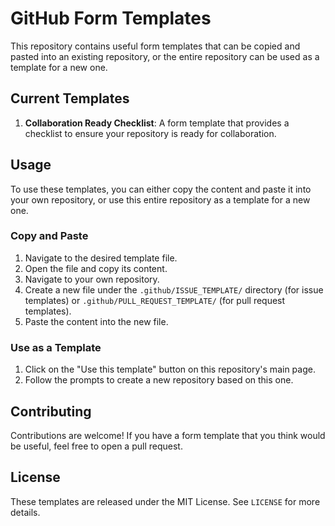 # GitHub Form Templates

This repository contains useful form templates that can be copied and pasted into an existing repository, or the entire repository can be used as a template for a new one.

## Current Templates

1. **Collaboration Ready Checklist**: A form template that provides a checklist to ensure your repository is ready for collaboration.

## Usage

To use these templates, you can either copy the content and paste it into your own repository, or use this entire repository as a template for a new one.

### Copy and Paste

1. Navigate to the desired template file.
2. Open the file and copy its content.
3. Navigate to your own repository.
4. Create a new file under the `.github/ISSUE_TEMPLATE/` directory (for issue templates) or `.github/PULL_REQUEST_TEMPLATE/` (for pull request templates).
5. Paste the content into the new file.

### Use as a Template

1. Click on the "Use this template" button on this repository's main page.
2. Follow the prompts to create a new repository based on this one.

## Contributing

Contributions are welcome! If you have a form template that you think would be useful, feel free to open a pull request.

## License

These templates are released under the MIT License. See `LICENSE` for more details.